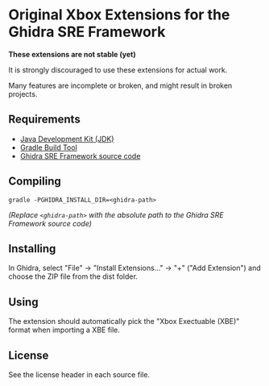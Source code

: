 # Original Xbox Extensions for the Ghidra SRE Framework

**These extensions are not stable (yet)**

It is strongly discouraged to use these extensions for actual work.

Many features are incomplete or broken, and might result in broken projects.


## Requirements

* [Java Development Kit (JDK)](https://openjdk.java.net/)
* [Gradle Build Tool](https://gradle.org/)
* [Ghidra SRE Framework source code](https://github.com/NationalSecurityAgency/ghidra)


## Compiling

```
gradle -PGHIDRA_INSTALL_DIR=<ghidra-path>
```

*(Replace `<ghidra-path>` with the absolute path to the Ghidra SRE Framework source code)*


## Installing

In Ghidra, select "File" &rarr; "Install Extensions..." &rarr; "+" ("Add Extension") and choose the ZIP file from the dist folder.


## Using

The extension should automatically pick the "Xbox Exectuable (XBE)" format when importing a XBE file.


## License

See the license header in each source file.
